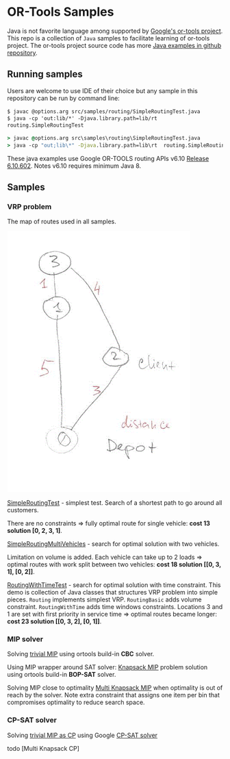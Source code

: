 # OR-Tools Samples

Java is not favorite language among supported by [Google's or-tools project](https://developers.google.com/optimization/). This repo is a collection of `Java` samples to facilitate learning of or-tools project. The or-tools project source code has more [Java examples in github repository](https://github.com/google/or-tools/tree/master/examples/java).

## Running samples
Users are welcome to use IDE of their choice but any sample in this repository can be run by command line:
```shell
$ javac @options.arg src/samples/routing/SimpleRoutingTest.java
$ java -cp 'out:lib/*' -Djava.library.path=lib/rt  routing.SimpleRoutingTest
```

```cmd
> javac @options.arg src\samples\routing\SimpleRoutingTest.java
> java -cp "out;lib\*" -Djava.library.path=lib\rt  routing.SimpleRoutingTest
```

These java examples use Google OR-TOOLS routing APIs v6.10 [Release 6.10.602](https://github.com/google/or-tools/releases/tag/v6.10). Notes v6.10 requires minimum Java 8.

## Samples
### VRP problem
The map of routes used in all samples. 

![map](./route-map.gif) 

[SimpleRoutingTest](./src/samples/routing/SimpleRoutingTest.java) - simplest test. Search of a shortest path to go around all customers.

There are no constraints => fully optimal route for single vehicle: **cost 13 solution [0, 2, 3, 1]**.

[SimpleRoutingMultiVehicles](./src/samples/routing/SimpleRoutingMultiVehicles.java) - search for optimal solution with two vehicles.

Limitation on volume is added. Each vehicle can take up to 2 loads => optimal routes with work split between two vehicles:  **cost 18 solution [[0, 3, 1], [0, 2]]**.

[RoutingWithTimeTest](./src/samples/routing/RoutingWithTimeTest.java) -  search for optimal solution with time constraint. This demo is collection of Java classes that structures VRP problem into simple pieces. `Routing` implements simplest VRP. `RoutingBasic` adds volume constraint. `RoutingWithTime` adds time windows constraints. Locations 3 and 1 are set with first priority in service time => optimal routes became longer: **cost 23 solution [[0, 3, 2], [0, 1]]**.

### MIP solver
Solving [trivial MIP](./src/samples/mip/TrivialMipTest.java) using ortools build-in **CBC** solver.

Using MIP wrapper around SAT solver: [Knapsack MIP](./src/samples/mip/KnapsackBOP.java) problem solution using ortools build-in **BOP-SAT** solver.

Solving MIP close to optimality [Multi Knapsack MIP](./src/samples/mip/KnapsackMBOP.java) when optimality is out of reach by the solver.
Note extra constraint that assigns one item per bin that compromises optimality to reduce search space.

### CP-SAT solver

Solving [trivial MIP as CP](./src/samples/sat/SimpleCpModelTest.java) using Google [CP-SAT solver](https://developers.google.com/optimization/cp/cp_solver)

todo [Multi Knapsack CP]

